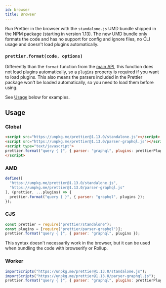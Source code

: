 ```yaml
---
id: browser
title: Browser
---
```


Run Prettier in the browser with the `standalone.js` UMD bundle shipped in the NPM package (starting in version 1.13). The new UMD bundle only formats the code and has no support for config and ignore files, no CLI usage and doesn't load plugins automatically.

### `prettier.format(code, options)`

Differently than the `format` function from the [main API](api.md#prettierformatsource-options), this function does not load plugins automatically, so a `plugins` property is required if you want to load plugins. This also means the parsers included in the Prettier package won't be loaded automatically, so you need to load them before using.

See [Usage](browser.md#usage) below for examples.

## Usage

### Global

<!-- prettier-ignore -->
```html
<script src="https://unpkg.me/prettier@1.13.0/standalone.js"></script>
<script src="https://unpkg.me/prettier@1.13.0/parser-graphql.js"></script>
<script type="text/javascript">
prettier.format("query { }", { parser: "graphql", plugins: prettierPlugins });
</script>
```

### AMD

```js
define([
  "https://unpkg.me/prettier@1.13.0/standalone.js",
  "https://unpkg.me/prettier@1.13.0/parser-graphql.js"
], (prettier, ...plugins) => {
  prettier.format("query { }", { parser: "graphql", plugins });
});
```

### CJS

```js
const prettier = require("prettier/standalone");
const plugins = [require("prettier/parser-graphql")];
prettier.format("query { }", { parser: "graphql", plugins });
```

This syntax doesn't necessarily work in the browser, but it can be used when bundling the code with browserify or Rollup.

### Worker

```js
importScripts("https://unpkg.me/prettier@1.13.0/standalone.js");
importScripts("https://unpkg.me/prettier@1.13.0/parser-graphql.js");
prettier.format("query { }", { parser: "graphql", plugins: prettierPlugins });
```
